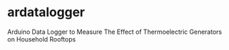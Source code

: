 # ardatalogger

Arduino Data Logger to Measure The Effect of Thermoelectric Generators on Household Rooftops
